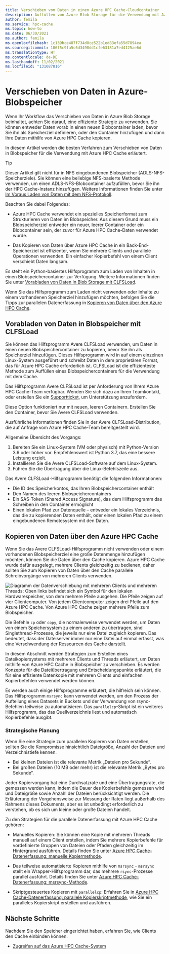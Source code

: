 ```yaml
---
title: Verschieben von Daten in einen Azure HPC Cache-Cloudcontainer
description: Auffüllen von Azure Blob Storage für die Verwendung mit Azure HPC Cache
author: femila
ms.service: hpc-cache
ms.topic: how-to
ms.date: 06/30/2021
ms.author: femila
ms.openlocfilehash: 1c139bce487f734d8ce522b1ed83efa55d7894ea
ms.sourcegitcommit: 106f5c9fa5c6d3498dd1cfe63181a7ed4125ae6d
ms.translationtype: HT
ms.contentlocale: de-DE
ms.lasthandoff: 11/02/2021
ms.locfileid: "131087816"
---
```

# <a name="move-data-to-azure-blob-storage"></a>Verschieben von Daten in Azure-Blobspeicher

Wenn Ihr Workflow das Verschieben von Daten in Azure Blob Storage beinhaltet, achten Sie darauf, eine effiziente Strategie zu verwenden. Sie können entweder Daten vorab in einen neuen Blobcontainer laden, bevor Sie ihn als Speicherziel definieren, oder den Container hinzufügen und dann Ihre Daten mithilfe von Azure HPC Cache kopieren.

In diesem Artikel werden die besten Verfahren zum Verschieben von Daten in Blobspeicher für die Verwendung mit Azure HPC Cache erläutert.

> [!TIP]
>
> Dieser Artikel gilt nicht für in NFS eingebundenen Blobspeicher (ADLS-NFS-Speicherziele). Sie können eine beliebige NFS-basierte Methode verwenden, um einen ADLS-NFS-Blobcontainer aufzufüllen, bevor Sie ihn der HPC Cache-Instanz hinzufügen. Weitere Informationen finden Sie unter [Im Voraus Laden von Daten mit dem NFS-Protokoll](nfs-blob-considerations.md#pre-load-data-with-nfs-protocol).

Beachten Sie dabei Folgendes:

* Azure HPC Cache verwendet ein spezielles Speicherformat zum Strukturieren von Daten im Blobspeicher. Aus diesem Grund muss ein Blobspeicherziel entweder ein neuer, leerer Container oder ein Blobcontainer sein, der zuvor für Azure HPC Cache-Daten verwendet wurde.

* Das Kopieren von Daten über Azure HPC Cache in ein Back-End-Speicherziel ist effizienter, wenn Sie mehrere Clients und parallele Operationen verwenden. Ein einfacher Kopierbefehl von einem Client verschiebt Daten langsam.

Es steht ein Python-basiertes Hilfsprogramm zum Laden von Inhalten in einen Blobspeichercontainer zur Verfügung. Weitere Informationen finden Sie unter [Vorabladen von Daten in Blob Storage mit CLFSLoad](#pre-load-data-in-blob-storage-with-clfsload).

Wenn Sie das Hilfsprogramm zum Laden nicht verwenden oder Inhalte zu einem vorhandenen Speicherziel hinzufügen möchten, befolgen Sie die Tipps zur parallelen Datenerfassung in [Kopieren von Daten über den Azure HPC Cache](#copy-data-through-the-azure-hpc-cache).

## <a name="pre-load-data-in-blob-storage-with-clfsload"></a>Vorabladen von Daten in Blobspeicher mit CLFSLoad

Sie können das Hilfsprogramm Avere CLFSLoad verwenden, um Daten in einen neuen Blobspeichercontainer zu kopieren, bevor Sie ihn als Speicherziel hinzufügen. Dieses Hilfsprogramm wird in auf einem einzelnen Linux-System ausgeführt und schreibt Daten in dem proprietären Format, das für Azure HPC Cache erforderlich ist. CLFSLoad ist die effizienteste Methode zum Auffüllen eines Blobspeichercontainers für die Verwendung mit dem Cache.

Das Hilfsprogramm Avere CLFSLoad ist per Anforderung von Ihrem Azure HPC Cache-Team verfügbar. Wenden Sie sich dazu an Ihren Teamkontakt, oder erstellen Sie ein [Supportticket](hpc-cache-support-ticket.md), um Unterstützung anzufordern.

Diese Option funktioniert nur mit neuen, leeren Containern. Erstellen Sie den Container, bevor Sie Avere CLFSLoad verwenden.

Ausführliche Informationen finden Sie in der Avere CLFSLoad-Distribution, die auf Anfrage vom Azure HPC Cache-Team bereitgestellt wird.

Allgemeine Übersicht des Vorgangs:

1. Bereiten Sie ein Linux-System (VM oder physisch) mit Python-Version 3.6 oder höher vor. Empfehlenswert ist Python 3.7, das eine bessere Leistung erzielt.
1. Installieren Sie die Avere CLFSLoad-Software auf dem Linux-System.
1. Führen Sie die Übertragung über die Linux-Befehlszeile aus.

Das Avere CLFSLoad-Hilfsprogramm benötigt die folgenden Informationen:

* Die ID des Speicherkontos, das Ihren Blobspeichercontainer enthält
* Den Namen des leeren Blobspeichercontainers
* Ein SAS-Token (Shared Access Signature), das dem Hilfsprogramm das Schreiben in den Container ermöglicht
* Einen lokalen Pfad zur Datenquelle – entweder ein lokales Verzeichnis, das die zu kopierenden Daten enthält, oder einen lokalen Pfad zu einem eingebundenen Remotesystem mit den Daten.

## <a name="copy-data-through-the-azure-hpc-cache"></a>Kopieren von Daten über den Azure HPC Cache

Wenn Sie das Avere CLFSLoad-Hilfsprogramm nicht verwenden oder einem vorhandenen Blobspeicherziel eine große Datenmenge hinzufügen möchten, können Sie die Daten über den Cache kopieren. Azure HPC Cache wurde dafür ausgelegt, mehrere Clients gleichzeitig zu bedienen, daher sollten Sie zum Kopieren von Daten über den Cache parallele Schreibvorgänge von mehreren Clients verwenden.

![Diagramm der Datenverschiebung mit mehreren Clients und mehreren Threads: Oben links befindet sich ein Symbol für den lokalen Hardwarespeicher, von dem mehrere Pfeile ausgehen. Die Pfeile zeigen auf vier Clientcomputer. Von jedem Clientcomputer zeigen drei Pfeile auf den Azure HPC Cache. Von Azure HPC Cache zeigen mehrere Pfeile zum Blobspeicher.](media/hpc-cache-parallel-ingest.png)

Die Befehle ``cp`` oder ``copy``, die normalerweise verwendet werden, um Daten von einem Speichersystem zu einem anderen zu übertragen, sind Singlethread-Prozesse, die jeweils nur eine Datei zugleich kopieren. Das bedeutet, dass der Dateiserver immer nur eine Datei auf einmal erfasst, was eine Verschwendung der Ressourcen des Cache darstellt.

In diesem Abschnitt werden Strategien zum Erstellen eines Dateikopiersystems mit mehreren Clients und Threads erläutert, um Daten mithilfe von Azure HPC Cache in Blobspeicher zu verschieben. Es werden Konzepte für die Dateiübertragung und Entscheidungspunkte erläutert, die für eine effiziente Datenkopie mit mehreren Clients und einfachen Kopierbefehlen verwendet werden können.

Es werden auch einige Hilfsprogramme erläutert, die hilfreich sein können. Das Hilfsprogramm ``msrsync`` kann verwendet werden, um den Prozess der Aufteilung eines Datasets in Buckets und der Verwendung von rsync-Befehlen teilweise zu automatisieren. Das ``parallelcp``-Skript ist ein weiteres Hilfsprogramm, das das Quellverzeichnis liest und automatisch Kopierbefehle ausgibt.

### <a name="strategic-planning"></a>Strategische Planung

Wenn Sie eine Strategie zum parallelen Kopieren von Daten erstellen, sollten Sie die Kompromisse hinsichtlich Dateigröße, Anzahl der Dateien und Verzeichnistiefe kennen.

* Bei kleinen Dateien ist die relevante Metrik „Dateien pro Sekunde“.
* Bei großen Dateien (10 MB oder mehr) ist die relevante Metrik „Bytes pro Sekunde“.

Jeder Kopiervorgang hat eine Durchsatzrate und eine Übertragungsrate, die gemessen werden kann, indem die Dauer des Kopierbefehls gemessen wird und Dateigröße sowie Anzahl der Dateien berücksichtigt werden. Die Erläuterung der Vorgehensweise zur Messung der Raten liegt außerhalb des Rahmens dieses Dokuments, aber es ist unbedingt erforderlich zu verstehen, ob es sich um kleine oder große Dateien handelt.

Zu den Strategien für die parallele Datenerfassung mit Azure HPC Cache gehören:

* Manuelles Kopieren: Sie können eine Kopie mit mehreren Threads manuell auf einem Client erstellen, indem Sie mehrere Kopierbefehle für vordefinierte Gruppen von Dateien oder Pfaden gleichzeitig im Hintergrund ausführen. Details finden Sie unter [Azure HPC Cache-Datenerfassung: manuelle Kopiermethode](hpc-cache-ingest-manual.md).

* Das teilweise automatisierte Kopieren mithilfe von ``msrsync`` - ``msrsync`` stellt ein Wrapper-Hilfsprogramm dar, das mehrere ``rsync``-Prozesse parallel ausführt. Details finden Sie unter [Azure HPC Cache-Datenerfassung: msrsync-Methode](hpc-cache-ingest-msrsync.md).

* Skriptgesteuertes Kopieren mit ``parallelcp``: Erfahren Sie in [Azure HPC Cache-Datenerfassung: parallele Kopierskriptmethode](hpc-cache-ingest-parallelcp.md), wie Sie ein paralleles Kopierskript erstellen und ausführen.

## <a name="next-steps"></a>Nächste Schritte

Nachdem Sie den Speicher eingerichtet haben, erfahren Sie, wie Clients den Cache einbinden können.

* [Zugreifen auf das Azure HPC Cache-System](hpc-cache-mount.md)
